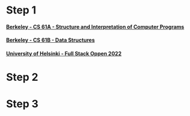 # Step 1

#### [Berkeley - CS 61A - Structure and Interpretation of Computer Programs](https://inst.eecs.berkeley.edu/~cs61a/sp21/)
#### [Berkeley - CS 61B - Data Structures](https://sp21.datastructur.es/)
#### [University of Helsinki - Full Stack Oppen 2022](https://fullstackopen.com/en/)

# Step 2


# Step 3
